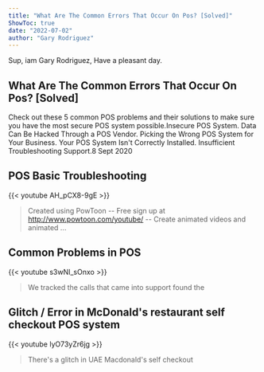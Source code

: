 ```yaml
---
title: "What Are The Common Errors That Occur On Pos? [Solved]"
ShowToc: true 
date: "2022-07-02"
author: "Gary Rodriguez" 
---
```


Sup, iam Gary Rodriguez, Have a pleasant day.
## What Are The Common Errors That Occur On Pos? [Solved]
Check out these 5 common POS problems and their solutions to make sure you have the most secure POS system possible.Insecure POS System. 
 Data Can Be Hacked Through a POS Vendor. 
 Picking the Wrong POS System for Your Business. 
 Your POS System Isn't Correctly Installed. 
 Insufficient Troubleshooting Support.8 Sept 2020

## POS Basic Troubleshooting
{{< youtube AH_pCX8-9gE >}}
>Created using PowToon -- Free sign up at http://www.powtoon.com/youtube/ -- Create animated videos and animated ...

## Common Problems in POS
{{< youtube s3wNI_sOnxo >}}
>We tracked the calls that came into support found the 

## Glitch / Error in McDonald's restaurant self checkout POS system
{{< youtube lyO73yZr6jg >}}
>There's a glitch in UAE Macdonald's self checkout 

